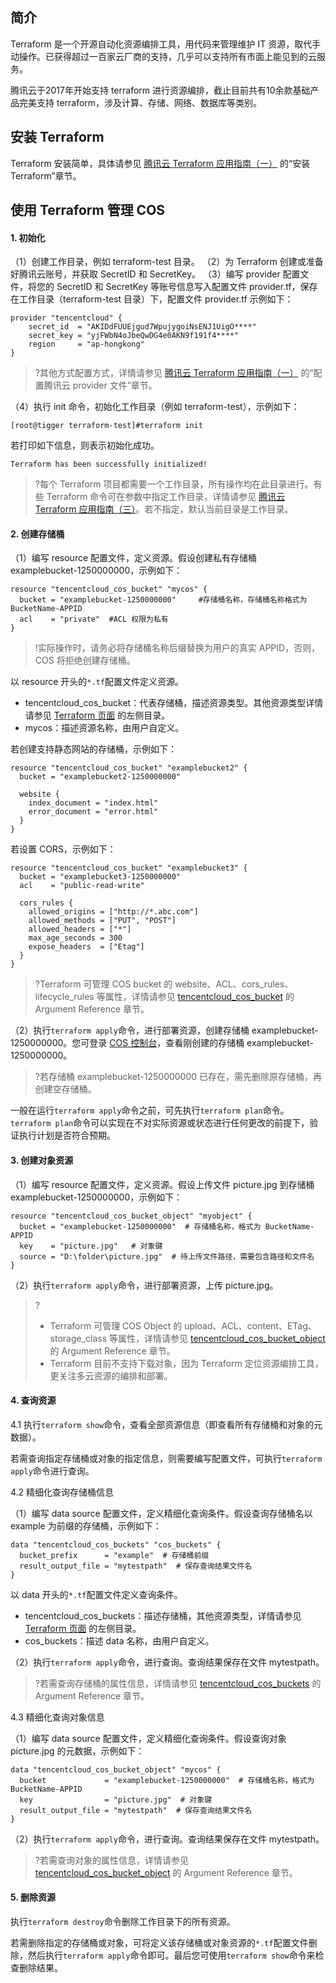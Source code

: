 ## 简介

Terraform 是一个开源自动化资源编排工具，用代码来管理维护 IT 资源，取代手动操作。已获得超过一百家云厂商的支持，几乎可以支持所有市面上能见到的云服务。

腾讯云于2017年开始支持 terraform 进行资源编排，截止目前共有10余款基础产品完美支持 terraform，涉及计算、存储、网络、数据库等类别。

## 安装 Terraform

Terraform 安装简单，具体请参见 [腾讯云 Terraform 应用指南（一）](https://cloud.tencent.com/developer/article/1473713) 的“安装Terraform”章节。

## 使用 Terraform 管理 COS 

#### 1. 初始化
（1）创建工作目录，例如 terraform-test 目录。
（2）为 Terraform 创建或准备好腾讯云账号，并获取 SecretID 和 SecretKey。
（3）编写 provider 配置文件，将您的 SecretID 和 SecretKey 等账号信息写入配置文件 provider.tf，保存在工作目录（terraform-test 目录）下，配置文件 provider.tf 示例如下：
```
provider "tencentcloud" {
	secret_id  = "AKIDdFUUEjgud7WpujygoiNsENJ1UigO****"
	secret_key = "yjFWbN4oJbeQwDG4e0AKN9f191f4****"
	region     = "ap-hongkong"
}
```

> ?其他方式配置方式，详情请参见 [腾讯云 Terraform 应用指南（一）](https://cloud.tencent.com/developer/article/1473713) 的“配置腾讯云 provider 文件”章节。

（4）执行 init 命令，初始化工作目录（例如 terraform-test），示例如下：
```
[root@tigger terraform-test]#terraform init
```

若打印如下信息，则表示初始化成功。
```
Terraform has been successfully initialized!
```

>?每个 Terraform 项目都需要一个工作目录，所有操作均在此目录进行。有些 Terraform 命令可在参数中指定工作目录，详情请参见 [腾讯云 Terraform 应用指南（三）](https://cloud.tencent.com/developer/article/1482560)。若不指定，默认当前目录是工作目录。

#### 2. 创建存储桶
（1）编写 resource 配置文件，定义资源。假设创建私有存储桶 examplebucket-1250000000，示例如下：
```
resource "tencentcloud_cos_bucket" "mycos" {
  bucket = "examplebucket-1250000000"     #存储桶名称，存储桶名称格式为 BucketName-APPID
  acl    = "private"  #ACL 权限为私有
}
```

>!实际操作时，请务必将存储桶名称后缀替换为用户的真实 APPID，否则，COS 将拒绝创建存储桶。

以 resource 开头的`*.tf`配置文件定义资源。
- tencentcloud_cos_bucket：代表存储桶，描述资源类型。其他资源类型详情请参见 [Terraform 页面](https://www.terraform.io/docs/providers/tencentcloud/r/cos_bucket.html) 的左侧目录。
- mycos：描述资源名称，由用户自定义。

若创建支持静态网站的存储桶，示例如下：

```
resource "tencentcloud_cos_bucket" "examplebucket2" {
  bucket = "examplebucket2-1250000000"

  website {
    index_document = "index.html"
    error_document = "error.html"
  }
}
```

若设置 CORS，示例如下：

```
resource "tencentcloud_cos_bucket" "examplebucket3" {
  bucket = "examplebucket3-1250000000"
  acl    = "public-read-write"

  cors_rules {
    allowed_origins = ["http://*.abc.com"]
    allowed_methods = ["PUT", "POST"]
    allowed_headers = ["*"]
    max_age_seconds = 300
    expose_headers  = ["Etag"]
  }
}
```

> ?Terraform 可管理 COS bucket 的 website、ACL、cors_rules、lifecycle_rules 等属性，详情请参见 [tencentcloud_cos_bucket](https://www.terraform.io/docs/providers/tencentcloud/r/cos_bucket.html) 的 Argument Reference 章节。

（2）执行`terraform apply`命令，进行部署资源，创建存储桶 examplebucket-1250000000。您可登录 [COS 控制台](https://console.cloud.tencent.com/cos5)，查看刚创建的存储桶 examplebucket-1250000000。

> ?若存储桶 examplebucket-1250000000 已存在，需先删除原存储桶，再创建空存储桶。

一般在运行`terraform apply`命令之前，可先执行`terraform plan`命令。`terraform plan`命令可以实现在不对实际资源或状态进行任何更改的前提下，验证执行计划是否符合预期。

#### 3. 创建对象资源

（1）编写 resource 配置文件，定义资源。假设上传文件 picture.jpg 到存储桶 examplebucket-1250000000，示例如下：
```
resource "tencentcloud_cos_bucket_object" "myobject" {
  bucket = "examplebucket-1250000000"  # 存储桶名称，格式为 BucketName-APPID
  key    = "picture.jpg"   # 对象键
  source = "D:\folder\picture.jpg"  # 待上传文件路径，需要包含路径和文件名
}
```

（2）执行`terraform apply`命令，进行部署资源，上传 picture.jpg。

> ?
> - Terraform 可管理 COS Object 的 upload、ACL、content、ETag、storage_class 等属性，详情请参见 [tencentcloud_cos_bucket_object](https://www.terraform.io/docs/providers/tencentcloud/r/cos_bucket_object.html) 的 Argument Reference 章节。
> - Terraform 目前不支持下载对象，因为 Terraform 定位资源编排工具，更关注多云资源的编排和部署。

#### 4. 查询资源

4.1 执行`terraform show`命令，查看全部资源信息（即查看所有存储桶和对象的元数据）。

若需查询指定存储桶或对象的指定信息，则需要编写配置文件，可执行`terraform apply`命令进行查询。

4.2 精细化查询存储桶信息

（1）编写 data source 配置文件，定义精细化查询条件。假设查询存储桶名以 example 为前缀的存储桶，示例如下：
```
data "tencentcloud_cos_buckets" "cos_buckets" {
  bucket_prefix      = "example"  # 存储桶前缀
  result_output_file = "mytestpath"  # 保存查询结果文件名
}
```

以 data 开头的`*.tf`配置文件定义查询条件。

- tencentcloud_cos_buckets：描述存储桶，其他资源类型，详情请参见 [Terraform 页面](https://www.terraform.io/docs/providers/tencentcloud/d/cos_buckets.html) 的左侧目录。
- cos_buckets：描述 data 名称，由用户自定义。

（2）执行`terraform apply`命令，进行查询。查询结果保存在文件 mytestpath。

>?若需查询存储桶的属性信息，详情请参见 [tencentcloud_cos_buckets](https://www.terraform.io/docs/providers/tencentcloud/d/cos_buckets.html) 的 Argument Reference 章节。

4.3 精细化查询对象信息

（1）编写 data source 配置文件，定义精细化查询条件。假设查询对象 picture.jpg 的元数据，示例如下：

```
data "tencentcloud_cos_bucket_object" "mycos" {
  bucket             = "examplebucket-1250000000"  # 存储桶名称，格式为 BucketName-APPID
  key                = "picture.jpg"  # 对象键
  result_output_file = "mytestpath"  # 保存查询结果文件名
}

```

（2）执行`terraform apply`命令，进行查询。查询结果保存在文件 mytestpath。

> ?若需查询对象的属性信息，详情请参见 [tencentcloud_cos_bucket_object](https://www.terraform.io/docs/providers/tencentcloud/d/cos_bucket_object.html) 的 Argument Reference 章节。

#### 5. 删除资源

执行`terraform destroy`命令删除工作目录下的所有资源。

若需删除指定的存储桶或对象，可将定义该存储桶或对象资源的`*.tf`配置文件删除，然后执行`terraform apply`命令即可。最后您可使用`terraform show`命令来检查删除结果。

